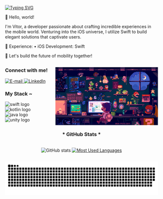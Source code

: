 <a href="https://git.io/typing-svg">
  <img src="https://readme-typing-svg.herokuapp.com?font=Fira+Code&pause=1000&width=435&lines=Welcome+to+my+profile!++%F0%9F%9A%80" alt="Typing SVG" />
</a>

👋 Hello, world!

I'm Vitor, a developer passionate about crafting incredible experiences in the mobile world. Venturing into the iOS universe, I utilize Swift to build elegant solutions that captivate users.

💼 Experience:
•⁠ ⁠iOS Development: Swift 

🚀 Let's build the future of mobility together!

##

<div>
  <img align="right" alt="Chill Mario Pixel Art" height="190px" src="./pixel-jeff-chill-mario-2023-2.gif">

  <h3 align="left">Connect with me!</h3>

  <a href="mailto:vhenriquebm@gmail.com">
    <img src="https://img.shields.io/badge/-Email-000?style=for-the-badge&logo=microsoft-outlook&logoColor=FF00F6&color=FFF" alt="E-mail">
  </a>
  <a href="https://www.linkedin.com/in/vitor-henrique-736b72213/">
    <img src="https://img.shields.io/badge/-LinkedIn-000?style=for-the-badge&logo=linkedin&logoColor=FF00F6&color=FFF" alt="LinkedIn">
  </a>

  <h3 align="left">My Stack ~</h3>

  <div align="left">
    <img src="https://cdn.jsdelivr.net/gh/devicons/devicon/icons/swift/swift-original.svg" height="25" alt="swift logo">
    <img width="8" />
    <img src="https://cdn.jsdelivr.net/gh/devicons/devicon/icons/kotlin/kotlin-original.svg" height="25" alt="kotlin logo">
    <img width="8" />
    <img src="https://cdn.jsdelivr.net/gh/devicons/devicon/icons/java/java-original.svg" height="25" alt="java logo">
    <img width="8" />
    <img src="https://cdn.jsdelivr.net/gh/devicons/devicon/icons/unity/unity-original.svg" height="25" alt="unity logo">
  </div>
</div>

##

<div align="center">
  <h3>* GitHub Stats *</h3>
  <br>
  <img src="https://github-readme-stats-git-masterrstaa-rickstaa.vercel.app/api?username=mari4souza&hide_title=true&show_icons=true&include_all_commits=false&count_private=true&line_height=25&hide=issues&bg_color=000&title_color=FF00F6&text_color=FFF&border_radius=3&border_color=36123c&icon_color=FF00F6&theme=jolly" alt="GitHub stats">

  <a href="https://github.com/mari4souza/github-readme-stats">
    <img src="https://github-readme-stats-git-masterrstaa-rickstaa.vercel.app/api/top-langs/?username=mari4souza&line_height=10&card_width=290&layout=compact&hide_title=false&count_private=true&langs_count=4&show_icons=true&title_color=FF00F6&hide=html,scss,less&bg_color=000&text_color=8B8B8B&border_radius=3&border_color=561760" alt="Most Used Languages">
  </a>
</div>

##

<picture align="center">
  <source media="(prefers-color-scheme: dark)" srcset="https://raw.githubusercontent.com/mari4souza/mari4souza/output/github-contribution-grid-snake-dark.svg">
  <source media="(prefers-color-scheme: light)" srcset="https://raw.githubusercontent.com/mari4souza/mari4souza/output/github-contribution-grid-snake-dark.svg">
  <img align="center" alt="github contribution grid snake animation" src="https://raw.githubusercontent.com/mari4souza/mari4souza/output/github-contribution-grid-snake.svg">
</picture>

<br><br>

